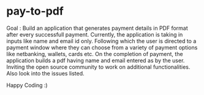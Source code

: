 # pay-to-pdf

Goal : Build an application that generates payment details in PDF format after every successfull payment.
Currently, the application is taking in inputs like name and email id only. Following which the user is directed to a payment window where they can choose from a variety of payment options like netbanking, wallets, cards etc.
On the completion of payment, the application builds a pdf having name and email entered as by the user.
Inviting the open source community to work on additional functionalities. Also look into the issues listed. 

Happy Coding :)
